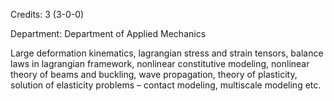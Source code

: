 Credits: 3 (3-0-0)

Department: Department of Applied Mechanics

Large deformation kinematics, lagrangian stress and strain tensors, balance laws in lagrangian framework, nonlinear constitutive modeling, nonlinear theory of beams and buckling, wave propagation, theory of plasticity, solution of elasticity problems – contact modeling, multiscale modeling etc.